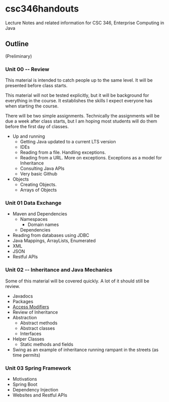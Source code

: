 # csc346handouts
Lecture Notes and related information for CSC 346, Enterprise Computing in Java

## Outline

(Preliminary)

### Unit 00 -- Review

This material is intended to catch people up to the same level.  It will be presented before class starts.

This material will not be tested explicitly, but it will be background for everything in the course.  It establishes the skills I expect everyone has when starting the course.

There will be two simple assignments.  Technically the assignments will be due a week after class starts, but I am hoping most students will do them before the first day of classes.

* Up and running
  * Getting Java updated to a current LTS version
  * IDEs
  * Reading from a file.  Handling exceptions.
  * Reading from a URL. More on exceptions.  Exceptions as a model for Inheritance
  * Consulting Java APIs
  * Very basic Github
* Objects
  * Creating Objects.  
  * Arrays of Objects
  
### Unit 01 Data Exchange

* Maven and Dependencies
  * Namespaces
    * Domain names
  * Dependencies
* Reading from databases using JDBC
* Java Mappings, ArrayLists, Enumerated
* XML
* JSON
* Restful APIs

### Unit 02 -- Inheritance and Java Mechanics 

Some of this material will be covered quickly.  A lot of it should still be review.

* Javadocs
* Packages
* [Access Modifiers](https://beginnersbook.com/2013/05/java-access-modifiers/)
* Review of Inheritance
* Abstraction
  * Abstract methods
  * Abstract classes
  * Interfaces
* Helper Classes
  * Static methods and fields
* Swing as an example of inheritance running rampant in the streets (as time permits)

### Unit 03 Spring Framework

* Motivations
* Spring Boot
* Dependency Injection
* Websites and Restful APIs




